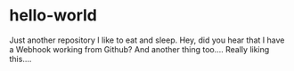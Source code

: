 
# hello-world
Just another repository
I like to eat and sleep.
Hey, did you hear that I have a Webhook working from Github?
And another thing too....
Really liking this....
